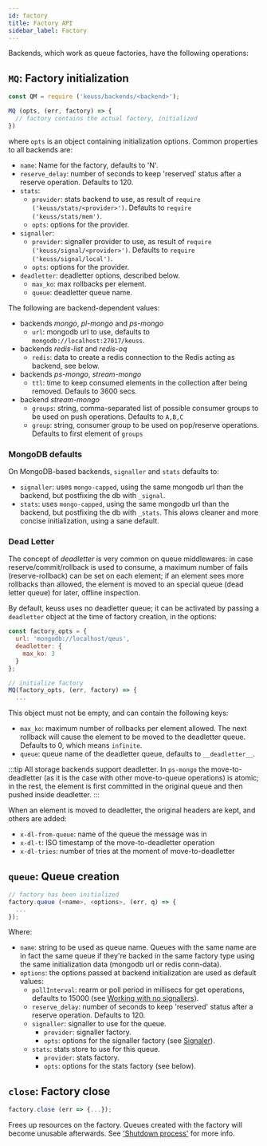 ```yaml
---
id: factory
title: Factory API
sidebar_label: Factory
---
```


Backends, which work as queue factories, have the following operations:

## `MQ`: Factory initialization

```javascript
const QM = require ('keuss/backends/<backend>');

MQ (opts, (err, factory) => {
  // factory contains the actual factory, initialized
})
```

where `opts` is an object containing initialization options. Common properties to all backends are:

* `name`: Name for the factory, defaults to 'N'.
* `reserve_delay`: number of seconds to keep 'reserved' status after a reserve operation. Defaults to 120.
* `stats`:
  * `provider`: stats backend to use, as result of `require ('keuss/stats/<provider>')`. Defaults to `require ('keuss/stats/mem')`.
  * `opts`: options for the provider.
* `signaller`:
  * `provider`: signaller provider to use, as result of `require ('keuss/signal/<provider>')`. Defaults to `require ('keuss/signal/local')`.
  * `opts`: options for the provider.
* `deadletter`: deadletter options, described below.
  * `max_ko`: max rollbacks per element.
  * `queue`: deadletter queue name.

The following are backend-dependent values:

* backends *mongo*, *pl-mongo* and *ps-mongo*
  * `url`: mongodb url to use, defaults to `mongodb://localhost:27017/keuss`.
* backends *redis-list* and *redis-oq*
  * `redis`: data to create a redis connection to the Redis acting as backend, see below.
* backends *ps-mongo*, *stream-mongo*
  * `ttl`: time to keep consumed elements in the collection after being removed. Defauls to 3600 secs.
* backend *stream-mongo*
  * `groups`: string, comma-separated list of possible consumer groups to be used on push operations. Defaults to `A,B,C`
  * `group`: string, consumer group to be used on pop/reserve operations. Defaults to first element of `groups`

### MongoDB defaults

On MongoDB-based backends, `signaller` and `stats` defaults to:

* `signaller`: uses `mongo-capped`, using the same mongodb url than the backend, but postfixing the db with `_signal`.
* `stats`: uses `mongo-capped`, using the same mongodb url than the backend, but postfixing the db with `_stats`.
This alows cleaner and more concise initialization, using a sane default.

### Dead Letter

The concept of *deadletter* is very common on queue middlewares: in case reserve/commit/rollback is used to consume, a maximum number of fails (reserve-rollback) can be set on each element; if an element sees more rollbacks than allowed, the element is moved to an special queue (dead letter queue) for later, offline inspection.

By default, keuss uses no deadletter queue; it can be activated by passing a `deadletter` object at the time of factory creation, in the options:

```javascript
const factory_opts = {
  url: 'mongodb://localhost/qeus',
  deadletter: {
    max_ko: 3
  }
};

// initialize factory
MQ(factory_opts, (err, factory) => {
  ...
```

This object must not be empty, and can contain the following keys:

* `max_ko`: maximum number of rollbacks per element allowed. The next rollback will cause the element to be moved to the deadletter queue. Defaults to 0, which means `infinite`.
* `queue`: queue name of the deadletter queue, defaults to `__deadletter__`.

:::tip
All storage backends support deadletter. In `ps-mongo` the move-to-deadletter (as it is the case with other move-to-queue operations) is atomic; in the rest, the element is first committed in the original queue and then pushed inside deadletter.
:::

When an element is moved to deadletter, the original headers are kept, and others are added:
* `x-dl-from-queue`: name of the queue the message was in
* `x-dl-t`: ISO timestamp of the move-to-deadletter operation
* `x-dl-tries`: number of tries at the moment of move-to-deadletter

## `queue`: Queue creation

```javascript
// factory has been initialized
factory.queue (<name>, <options>, (err, q) => {
  ...
});
```

Where:

* `name`: string to be used as queue name. Queues with the same name are in fact the same queue if they're backed in the same factory type using the same initialization data (mongodb url or redis conn-data).
* `options`: the options passed at backend initialization are used as default values:
  * `pollInterval`: rearm or poll period in millisecs for get operations, defaults to 15000 (see [Working with no signallers](../usage/no-signaller)).
  * `reserve_delay`: number of seconds to keep 'reserved' status after a reserve operation. Defaults to 120.
  * `signaller`: signaller to use for the queue.
    * `provider`: signaller factory.
    * `opts`: options for the signaller factory (see [Signaler](signal)).
  * `stats`: stats store to use for this queue.
    * `provider`: stats factory.
    * `opts`: options for the stats factory (see below).

## `close`: Factory close

```javascript
factory.close (err => {...});
```

Frees up resources on the factory. Queues created with the factory will become unusable afterwards. See ['Shutdown process'](/docs/usage/shutdown) for more info.
